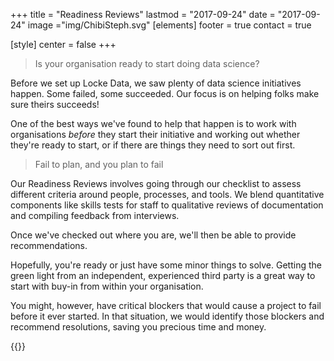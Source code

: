 +++
title = "Readiness Reviews"
lastmod = "2017-09-24"
date = "2017-09-24"
image ="img/ChibiSteph.svg"
[elements]
  footer = true
  contact = true



[style]
  center = false
+++

> Is your organisation ready to start doing data science?

Before we set up Locke Data, we saw plenty of data science initiatives happen. Some failed, some succeeded. Our focus is on helping folks make sure theirs succeeds! 

One of the best ways we've found to help that happen is to work with organisations *before* they start their initiative and working out whether they're ready to start, or if there are things they need to sort out first.


> Fail to plan, and you plan to fail

Our Readiness Reviews involves going through our checklist to assess different criteria around people, processes, and tools. We blend quantitative components like skills tests for staff to qualitative reviews of documentation and compiling feedback from interviews.

Once we've checked out where you are, we'll then be able to provide recommendations. 

Hopefully, you're ready or just have some minor things to solve. Getting the green light from an independent, experienced third party is a great way to start with buy-in from within your organisation. 

You might, however, have critical blockers that would cause a project to fail before it ever started. In that situation, we would identify those blockers and recommend resolutions, saving you precious time and money.

{{<btn href="//itsalocke.com/#contact" msg="Get more info" >}}